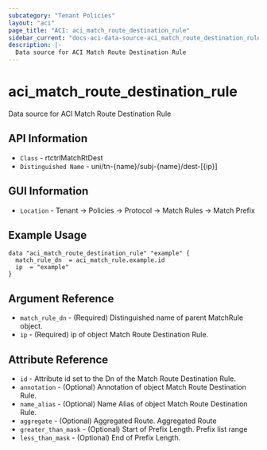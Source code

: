 ```yaml
---
subcategory: "Tenant Policies"
layout: "aci"
page_title: "ACI: aci_match_route_destination_rule"
sidebar_current: "docs-aci-data-source-aci_match_route_destination_rule"
description: |-
  Data source for ACI Match Route Destination Rule
---
```


# aci_match_route_destination_rule #

Data source for ACI Match Route Destination Rule

## API Information ##

* `Class` - rtctrlMatchRtDest
* `Distinguished Name` - uni/tn-{name}/subj-{name}/dest-[{ip}]

## GUI Information ##

* `Location` - Tenant -> Policies -> Protocol -> Match Rules -> Match Prefix

## Example Usage ##

```hcl
data "aci_match_route_destination_rule" "example" {
  match_rule_dn  = aci_match_rule.example.id
  ip  = "example"
}
```

## Argument Reference ##

* `match_rule_dn` - (Required) Distinguished name of parent MatchRule object.
* `ip` - (Required) ip of object Match Route Destination Rule.

## Attribute Reference ##
* `id` - Attribute id set to the Dn of the Match Route Destination Rule.
* `annotation` - (Optional) Annotation of object Match Route Destination Rule.
* `name_alias` - (Optional) Name Alias of object Match Route Destination Rule.
* `aggregate` - (Optional) Aggregated Route. Aggregated Route
* `greater_than_mask` - (Optional) Start of Prefix Length. Prefix list range
* `less_than_mask` - (Optional) End of Prefix Length. 
